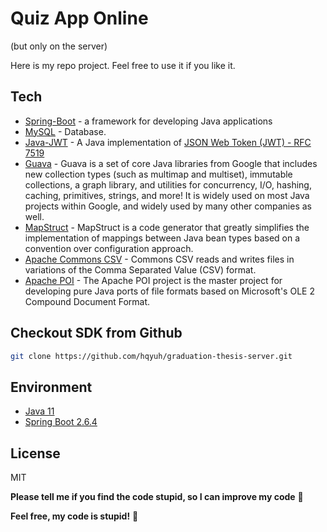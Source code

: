 # Quiz App Online 
(but only on the server)

Here is my repo project. Feel free to use it if you like it.

## Tech 

- [Spring-Boot] - a framework for developing Java applications
- [MySQL] - Database.
- [Java-JWT] - A Java implementation of [JSON Web Token (JWT) - RFC 7519]
- [Guava] - Guava is a set of core Java libraries from Google that includes new collection types (such as multimap and multiset), immutable collections, a graph library, and utilities for concurrency, I/O, hashing, caching, primitives, strings, and more! It is widely used on most Java projects within Google, and widely used by many other companies as well.
- [MapStruct] - MapStruct is a code generator that greatly simplifies the implementation of mappings between Java bean types based on a convention over configuration approach.
- [Apache Commons CSV] - Commons CSV reads and writes files in variations of the Comma Separated Value (CSV) format.
- [Apache POI] - The Apache POI project is the master project for developing pure Java ports of file formats based on Microsoft's OLE 2 Compound Document Format.

## Checkout SDK from Github
```sh
git clone https://github.com/hqyuh/graduation-thesis-server.git
```

## Environment
- [Java 11]
- [Spring Boot 2.6.4]

## License 

MIT

**Please tell me if you find the code stupid, so I can improve my code** :hammer: 

**Feel free, my code is stupid!** :see_no_evil:


  [Spring-Boot]: <https://spring.io/>
  [MySQL]: <https://dev.mysql.com/doc/>
  [Java-JWT]: <https://github.com/auth0/java-jwt> 
  [Guava]: <https://github.com/google/guava>
  [MapStruct]: <https://mapstruct.org/>
  [Apache Commons CSV]: <https://commons.apache.org/proper/commons-csv/index.html>
  [Apache POI]: <https://poi.apache.org/components/>
  [JSON Web Token (JWT) - RFC 7519]: <https://datatracker.ietf.org/doc/html/rfc7519>
  [Java 11]: <https://www.oracle.com/java/technologies/javase/jdk11-archive-downloads.html>
  [Spring Boot 2.6.4]: <https://spring.io/blog/2022/02/24/spring-boot-2-6-4-available-now>
